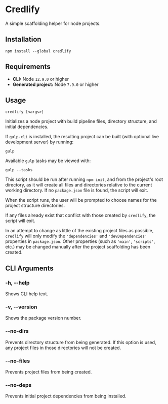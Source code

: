 # Credlify

A simple scaffolding helper for node projects.

## Installation

```
npm install --global credlify
```

## Requirements

- **CLI:** Node `12.9.0` or higher
- **Generated project:** Node `7.9.0` or higher

## Usage

```
credlify [<args>]
```

Initializes a node project with build pipeline files, directory structure, and initial dependencies.

If `gulp-cli` is installed, the resulting project can be built (with optional live development server) by running:

```
gulp
```

Available `gulp` tasks may be viewed with:

```
gulp --tasks
```

This script should be run after running `npm init`, and from the project's root directory, as it will create all files and directories relative to the current working directory. If no `package.json` file is found, the script will exit.

When the script runs, the user will be prompted to choose names for the project structure directories.

If any files already exist that conflict with those created by `credlify`, the script will exit.

In an attempt to change as little of the existing project files as possible, `credlify` will only modify the `'dependencies'` and `'devDependencies'` properties in `package.json`. Other properties (such as `'main'`, `'scripts'`, etc.) may be changed manually after the project scaffolding has been created.

## CLI Arguments

### -h, --help

Shows CLI help text.

### -v, --version

Shows the package version number.

### --no-dirs

Prevents directory structure from being generated. If this option is used, any project files in those directories will not be created.

### --no-files

Prevents project files from being created.

### --no-deps

Prevents initial project dependencies from being installed.
